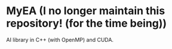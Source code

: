 # MyEA (I no longer maintain this repository! (for the time being))
AI library in C++ (with OpenMP) and CUDA.